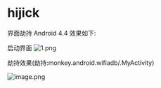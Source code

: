 # hijick
界面劫持 Android 4.4  效果如下:

启动界面
![1.png](https://upload-images.jianshu.io/upload_images/14822389-eede06b78ff11cbf.png?imageMogr2/auto-orient/strip%7CimageView2/2/w/1240)

劫持效果(劫持:monkey.android.wifiadb/.MyActivity)

![image.png](https://upload-images.jianshu.io/upload_images/14822389-36576084bbc87dad.png?imageMogr2/auto-orient/strip%7CimageView2/2/w/1240)
